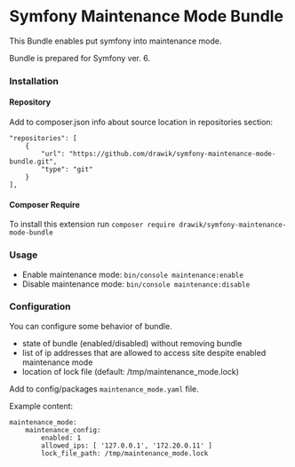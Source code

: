 # Symfony Maintenance Mode Bundle #

This Bundle enables put symfony into maintenance mode.

Bundle is prepared for Symfony ver. 6.


### Installation

#### Repository
Add to composer.json info about source location in repositories section:
``` 	
"repositories": [
    {
        "url": "https://github.com/drawik/symfony-maintenance-mode-bundle.git",
        "type": "git"
    }
],
```
#### Composer Require

To install this extension run `composer require drawik/symfony-maintenance-mode-bundle`

### Usage

- Enable maintenance mode: `bin/console maintenance:enable`
- Disable maintenance mode: `bin/console maintenance:disable`

### Configuration

You can configure some behavior of bundle.
- state of bundle (enabled/disabled) without removing bundle
- list of ip addresses that are allowed to access site despite enabled maintenance mode
- location of lock file (default: /tmp/maintenance_mode.lock)

Add to config/packages `maintenance_mode.yaml` file.

Example content:
```
maintenance_mode:
    maintenance_config:
        enabled: 1
        allowed_ips: [ '127.0.0.1', '172.20.0.11' ]
        lock_file_path: /tmp/maintenance_mode.lock
```
